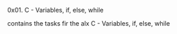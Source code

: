 0x01. C - Variables, if, else, while

contains the tasks fir the alx C - Variables, if, else, while
